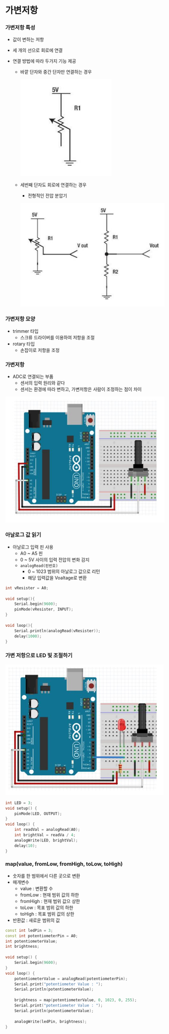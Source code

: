 # 가변저항

### 가변저항 특성

- 값이 변하는 저항

- 세 개의 선으로 회로에 연결

- 연결 방법에 따라 두가지 기능 제공

  - 바깥 단자와 중간 단자만 연결하는 경우

    ![](https://github.com/bongwon-suh/TIL/blob/master/img/0915_01.jpg?raw=true)

  - 세번째 단자도 회로에 연결하는 경우

    - 전형적인 전압 분압기

    ![](https://github.com/bongwon-suh/TIL/blob/master/img/0915_02.jpg?raw=true)

    

### 가변저항 모양

- trimmer 타입
  - 스크류 드라이버를 이용하여 저항을 조절
- rotary 타입
  - 손잡이로 저항을 조정



### 가변저항

- ADC로 연결되는 부품
  - 센서의 입력 원리와 같다
  - 센서는 환경에 따라 변하고, 가변저항은 사람이 조정하는 점이 차이

![](https://github.com/bongwon-suh/TIL/blob/master/img/0915_03.jpg?raw=true)



### 아날로그 값 읽기

- 아날로그 입력 핀 사용
  - A0 ~ A5 핀
  - 0 ~ 5V 사이의 입력 전압의 변화 감지
  - `analogRead(핀번호)`
    - 0 ~ 1023 범위의 아날로그 값으로 리턴
    - 해당 입력값을 Voaltage로 변환

```c++
int vResister = A0;

void setup(){
    Serial.begin(9600);
    pinMode(vResister, INPUT);
}

void loop(){
    Serial.println(analogRead(vResister));
    delay(1000);
}
```



### 가변 저항으로 LED 빛 조절하기

![](https://github.com/bongwon-suh/TIL/blob/master/img/0915_04.jpg?raw=true)

```c++
int LED = 3;
void setup() {
    pinMode(LED, OUTPUT);
}
void loop() {
    int readVal = analogRead(A0);
    int brightVal = readVa / 4;
    analogWrite(LED, brightVal);
    delay(10);
}
```



### map(value, fromLow, fromHigh, toLow, toHigh)

- 숫자를 한 범위에서 다른 곳으로 변환
- 매개변수
  - value : 변환할 수
  - fromLow : 현재 범위 값의 하한
  - fromHigh : 현재 범위 값으 상한
  - toLow : 목표 범위 값의 하한
  - toHigh : 목표 범위 값의 상한
- 반환값 : 새로운 범위의 값

```c++
const int ledPin = 3;
const int potentiometerPin = A0;
int potentiometerValue;
int brightness;

void setup() {
    Serial.begin(9600);
}
void loop() {
    potentiometerValue = analogRead(potentiometerPin);
    Serial.print("potentiometer Value : ");
    Serial.println(potentiometerValue);
    
    brightness = map(potentiometerValue, 0, 1023, 0, 255);
    Serial.print("potentiometer Value : ");
    Serial.println(potentiometerValue);
    
	analogWrite(ledPin, brightness);
}
```

